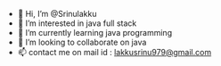 - 👋 Hi, I’m @Srinulakku
- 👀 I’m interested in java full stack
- 🌱 I’m currently learning java programming
- 💞️ I’m looking to collaborate on java
- 📫 contact me on  mail id : lakkusrinu979@gmail.com

<!---
Srinulakku/Srinulakku is a ✨ special ✨ repository because its `README.md` (this file) appears on your GitHub profile.
You can click the Preview link to take a look at your changes.
--->
